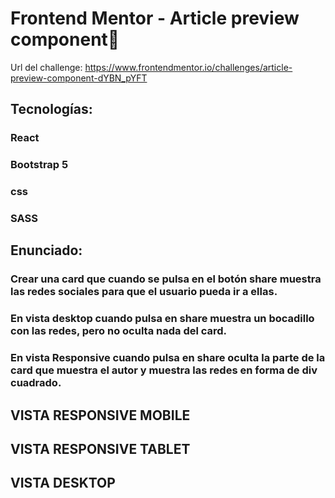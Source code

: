# Frontend Mentor - Article preview component🚀

Url del challenge: https://www.frontendmentor.io/challenges/article-preview-component-dYBN_pYFT

## Tecnologías:
### React
### Bootstrap 5
### css
### SASS

## Enunciado:


### Crear una card que cuando se pulsa en el botón share muestra las redes sociales para que el usuario pueda ir a ellas.
### En vista desktop cuando pulsa en share muestra un bocadillo con las redes, pero no oculta nada del card.
### En vista Responsive cuando pulsa en share oculta la parte de la card que muestra el autor y muestra las redes en forma de div cuadrado.


## VISTA RESPONSIVE MOBILE


## VISTA RESPONSIVE TABLET


## VISTA DESKTOP


